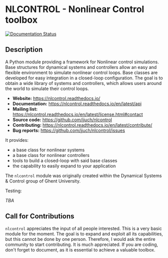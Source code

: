 # NLCONTROL - Nonlinear Control toolbox

[![Documentation Status](https://readthedocs.org/projects/nlcontrol/badge/?version=latest)](https://nlcontrol.readthedocs.io/en/latest/?badge=latest)

## Description
A Python module providing a framework for Nonlinear control simulations. Base structures for dynamical systems and controllers allow an easy and flexible environment to simulate nonlinear control loops. Base classes are developed for easy integration in a closed-loop configuration. The goal is to obtain a wide library of systems and controllers, which allows users around the world to simulate their control loops.

- **Website:** https://nlcontrol.readthedocs.io/
- **Documentation:** https://nlcontrol.readthedocs.io/en/latest/api
- **Mailing list:** https://nlcontrol.readthedocs.io/en/latest/license.html#contact
- **Source code:** https://github.com/jjuch/nlcontrol
- **Contributing:** https://nlcontrol.readthedocs.io/en/latest/contribute/
- **Bug reports:** https://github.com/jjuch/nlcontrol/issues

It provides:

- a base class for nonlinear systems
- a base class for nonlinear controllers
- tools to build a closed-loop with said base classes
- the capability to easily expand to your application

The `nlcontrol` module was originally created within the Dynamical Systems & Control group of Ghent University.

Testing:

*TBA*


Call for Contributions
----------------------

`nlcontrol` appreciates the input of all people interested. This is a very basic module for the moment. The goal is to expand and exploit all its capabilities, but this cannot be done by one person. Therefore, I would ask the entire community to start contributing. It is much appreciated.
If you are coding, don't forget to document, as it is essential to achieve a valuable toolbox. 
